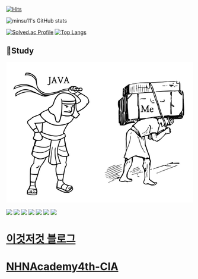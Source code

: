 

[![Hits](https://hits.seeyoufarm.com/api/count/incr/badge.svg?url=https%3A%2F%2Fgithub.com%2Fmasiljangajji&count_bg=%23060606&title_bg=%237F7171&icon=&icon_color=%23EDD3D3&title=hits&edge_flat=true)](https://hits.seeyoufarm.com)




![minsu11's GitHub stats](https://github-readme-stats.vercel.app/api?username=minsu11&show_icons=true&theme=apprentice)

[![Solved.ac Profile](http://mazassumnida.wtf/api/v2/generate_badge?boj=dltmdwo0508)](https://solved.ac/dltmdwo0508/)
[![Top Langs](https://github-readme-stats.vercel.app/api/top-langs/?username=masiljangajji&langs_count=10&layout=compact&theme=dark)](https://github.com/jogilsang/jogilsang)



## 📝Study
![](Integration.png)

<img src="https://img.shields.io/badge/java-007396?style=for-the-badge&logo=java&logoColor=white"/> <img src="https://img.shields.io/badge/Maven-C71A36?style=for-the-badge&logo=ApacheMaven&logoColor=white"/>
<img src="https://img.shields.io/badge/junit5-25A162?style=for-the-badge&logo=junit5&logoColor=black"/>
<img src="https://img.shields.io/badge/github-181717?style=for-the-badge&logo=github&logoColor=white"/>
<img src="https://img.shields.io/badge/Spring-6DB33F?style=for-the-badge&logo=Spring&logoColor=black"/>
<img src="https://img.shields.io/badge/Spring%20Boot-6DB33F?style=for-the-badge&logo=Spring%20Boot&logoColor=black"/>
<img src="https://img.shields.io/badge/mysql-4479A1?style=for-the-badge&logo=mysql&logoColor=black"/>

# [이것저것 블로그](https://masiljangajji-coding.tistory.com/)

# [NHNAcademy4th-CIA](https://github.com/NHNAcademy4th-CIA)




